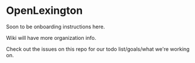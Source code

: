 OpenLexington
=============

Soon to be onboarding instructions here.

Wiki will have more organization info.

Check out the issues on this repo for our todo list/goals/what we're working on.
